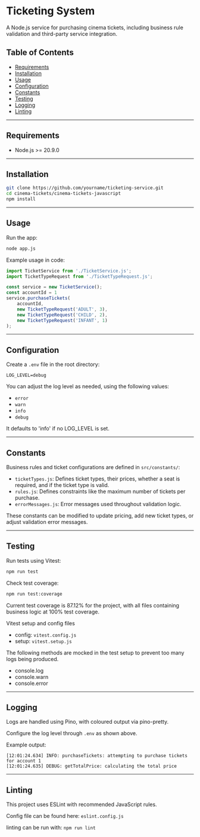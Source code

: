 # Ticketing System

A Node.js service for purchasing cinema tickets, including business rule validation and third-party service integration.

## Table of Contents

- [Requirements](#requirements)
- [Installation](#installation)
- [Usage](#usage)
- [Configuration](#configuration)
- [Constants](#constants)
- [Testing](#testing)
- [Logging](#logging)
- [Linting](#linting)

---
## Requirements

- Node.js >= 20.9.0
---

## Installation

```bash
git clone https://github.com/yourname/ticketing-service.git
cd cinema-tickets/cinema-tickets-javascript
npm install
```

---

## Usage

Run the app:

```bash
node app.js
```

Example usage in code:

```js
import TicketService from './TicketService.js';
import TicketTypeRequest from './TicketTypeRequest.js';

const service = new TicketService();
const accountId = 1
service.purchaseTickets(
    accountId, 
    new TicketTypeRequest('ADULT', 3),
    new TicketTypeRequest('CHILD', 2),
    new TicketTypeRequest('INFANT', 1)
);
```

---

## Configuration

Create a `.env` file in the root directory:

```env
LOG_LEVEL=debug
```

You can adjust the log level as needed, using the following values:
- `error`
- `warn`
- `info`
- `debug`

It defaults to 'info' if no LOG_LEVEL is set.

---
## Constants

Business rules and ticket configurations are defined in `src/constants/`:

- `ticketTypes.js`: Defines ticket types, their prices,  whether a seat is required, and if the ticket type is valid.
- `rules.js`: Defines constraints like the maximum number of tickets per purchase.
- `errorMessages.js`:  Error messages used throughout validation logic.

These constants can be modified to update pricing, add new ticket types, or adjust validation error messages.

---

## Testing

Run tests using Vitest:

```bash
npm run test
```

Check test coverage:
```bash
npm run test:coverage
```

Current test coverage is 87.12% for the project, with all files containing business logic at 100% test coverage.

Vitest setup and config files
- config: `vitest.config.js`
- setup: `vitest.setup.js`

The following methods are mocked in the test setup to prevent too many logs being produced.
- console.log
- console.warn
- console.error

---

## Logging

Logs are handled using Pino, with coloured output via pino-pretty.

Configure the log level through `.env` as shown above.

Example output:
```
[12:01:24.634] INFO: purchaseTickets: attempting to purchase tickets for account 1
[12:01:24.635] DEBUG: getTotalPrice: calculating the total price
```

---
## Linting

This project uses ESLint with recommended JavaScript rules.

Config file can be found here: `eslint.config.js`

linting can be run with: `npm run lint`
